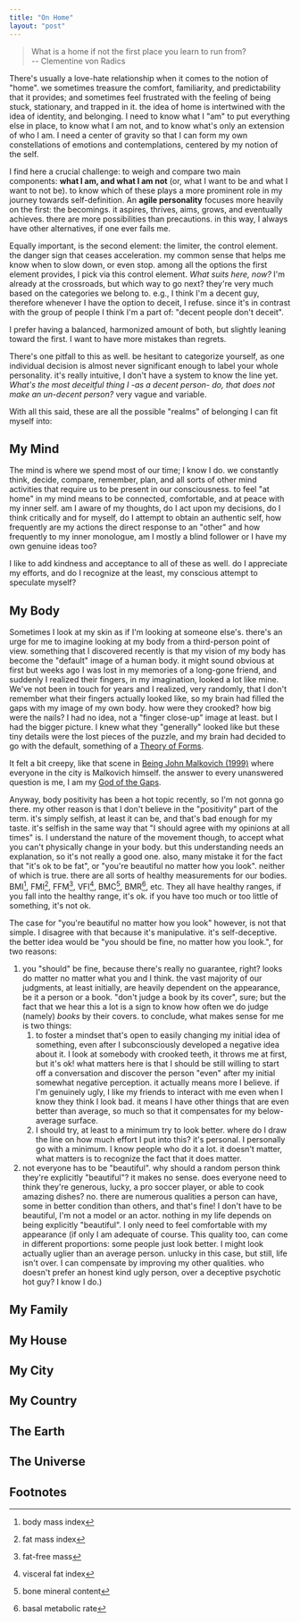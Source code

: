 ```yaml
---
title: "On Home"
layout: "post"
---
```


> What is a home if not the first place you learn to run from?  
> -- Clementine von Radics

There's usually a love-hate relationship when it comes to the notion of "home". we sometimes treasure the comfort, familiarity, and predictability that it provides; and sometimes feel frustrated with the feeling of being stuck, stationary, and trapped in it. the idea of home is intertwined with the idea of identity, and belonging. I need to know what I "am" to put everything else in place, to know what I am not, and to know what's only an extension of who I am. I need a center of gravity so that I can form my own constellations of emotions and contemplations, centered by my notion of the self.

I find here a crucial challenge: to weigh and compare two main components: **what I am, and what I am not** (or, what I want to be and what I want to not be). to know which of these plays a more prominent role in my journey towards self-definition. An **agile personality** focuses more heavily on the first: the becomings. it aspires, thrives, aims, grows, and eventually achieves. there are more possibilities than precautions. in this way, I always have other alternatives, if one ever fails me.

Equally important, is the second element: the limiter, the control element. the danger sign that ceases acceleration. my common sense that helps me know when to slow down, or even stop. among all the options the first element provides, I pick via this control element. _What suits here, now?_ I'm already at the crossroads, but which way to go next? they're very much based on the categories we belong to. e.g., I think I'm a decent guy, therefore whenever I have the option to deceit, I refuse. since it's in contrast with the group of people I think I'm a part of: "decent people don't deceit".

I prefer having a balanced, harmonized amount of both, but slightly leaning toward the first. I want to have more mistakes than regrets. 

There's one pitfall to this as well. be hesitant to categorize yourself, as one individual decision is almost never significant enough to label your whole personality. it's really intuitive, I don't have a system to know the line yet. _What's the most deceitful thing I -as a decent person- do, that does not make an un-decent person?_ very vague and variable.

With all this said, these are all the possible "realms" of belonging I can fit myself into:

## My Mind
The mind is where we spend most of our time; I know I do. we constantly think, decide, compare, remember, plan, and all sorts of other mind activities that require us to be present in our consciousness. to feel "at home" in my mind means to be connected, comfortable, and at peace with my inner self. am I aware of my thoughts, do I act upon my decisions, do I think critically and for myself, do I attempt to obtain an authentic self, how frequently are my actions the direct response to an "other" and how frequently to my inner monologue, am I mostly a blind follower or I have my own genuine ideas too?

I like to add kindness and acceptance to all of these as well. do I appreciate my efforts, and do I recognize at the least, my conscious attempt to speculate myself?

## My Body
Sometimes I look at my skin as if I'm looking at someone else's. there's an urge for me to imagine looking at my body from a third-person point of view. something that I discovered recently is that my vision of my body has become the "default" image of a human body. it might sound obvious at first but weeks ago I was lost in my memories of a long-gone friend, and suddenly I realized their fingers, in my imagination, looked a lot like mine. We've not been in touch for years and I realized, very randomly, that I don't remember what their fingers actually looked like, so my brain had filled the gaps with my image of my own body. how were they crooked? how big were the nails? I had no idea, not a "finger close-up" image at least. but I had the bigger picture. I knew what they "generally" looked like but these tiny details were the lost pieces of the puzzle, and my brain had decided to go with the default, something of a [Theory of Forms](https://en.wikipedia.org/wiki/Theory_of_forms).

It felt a bit creepy, like that scene in [Being John Malkovich (1999)](https://www.imdb.com/title/tt0120601/) where everyone in the city is Malkovich himself. the answer to every unanswered question is me, I am my [God of the Gaps](https://en.wikipedia.org/wiki/God_of_the_gaps).

Anyway, body positivity has been a hot topic recently, so I'm not gonna go there. my other reason is that I don't believe in the "positivity" part of the term. it's simply selfish, at least it can be, and that's bad enough for my taste. it's selfish in the same way that "I should agree with my opinions at all times" is. I understand the nature of the movement though, to accept what you can't physically change in your body. but this understanding needs an explanation, so it's not really a good one. also, many mistake it for the fact that "it's ok to be fat", or "you're beautiful no matter how you look". neither of which is true. there are all sorts of healthy measurements for our bodies. BMI[^1], FMI[^2], FFM[^3], VFI[^4], BMC[^5], BMR[^6], etc. They all have healthy ranges, if you fall into the healthy range, it's ok. if you have too much or too little of something, it's not ok.

The case for "you're beautiful no matter how you look" however, is not that simple. I disagree with that because it's manipulative. it's self-deceptive. the better idea would be "you should be fine, no matter how you look.", for two reasons:

1. you "should" be fine, because there's really no guarantee, right? looks do matter no matter what you and I think. the vast majority of our judgments, at least initially, are heavily dependent on the appearance, be it a person or a book. "don't judge a book by its cover", sure; but the fact that we hear this a lot is a sign to know how often we do judge (namely) _books_ by their covers. to conclude, what makes sense for me is two things:
    1. to foster a mindset that's open to easily changing my initial idea of something, even after I subconsciously developed a negative idea about it. I look at somebody with crooked teeth, it throws me at first, but it's ok! what matters here is that I should be still willing to start off a conversation and discover the person "even" after my initial somewhat negative perception. it actually means more I believe. if I'm genuinely ugly, I like my friends to interact with me even when I know they think I look bad. it means I have other things that are even better than average, so much so that it compensates for my below-average surface.
    2. I should try, at least to a minimum try to look better. where do I draw the line on how much effort I put into this? it's personal. I personally go with a minimum. I know people who do it a lot. it doesn't matter, what matters is to recognize the fact that it does matter.
2. not everyone has to be "beautiful". why should a random person think they're explicitly "beautiful"? it makes no sense. does everyone need to think they're generous, lucky, a pro soccer player, or able to cook amazing dishes? no. there are numerous qualities a person can have, some in better condition than others, and that's fine! I don't have to be beautiful, I'm not a model or an actor. nothing in my life depends on being explicitly "beautiful". I only need to feel comfortable with my appearance (if only I am adequate of course. This quality too, can come in different proportions: some people just look better. I might look actually uglier than an average person. unlucky in this case, but still, life isn't over. I can compensate by improving my other qualities. who doesn't prefer an honest kind ugly person, over a deceptive psychotic hot guy? I know I do.)


## My Family
## My House
## My City
## My Country
## The Earth
## The Universe

## Footnotes
[^1]: body mass index
[^2]: fat mass index
[^3]: fat-free mass
[^4]: visceral fat index
[^5]: bone mineral content
[^6]: basal metabolic rate

